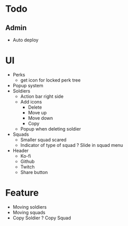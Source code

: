 # Todo
## Admin
- Auto deploy

# UI
- Perks
  - get icon for locked perk tree 
- Popup system
- Soldiers
	- Action bar right side
    - Add icons
      - Delete
      - Move up
      - Move down
      - Copy
    - Popup when deleting soldier
- Squads
	- Smaller squad scared
	- Indicator of type of squad
	? Slide in squad menu
- Header
	- Ko-fi
	- Github
	- Twitch
  - Share button
# Feature
- Moving soldiers
- Moving squads
- Copy Soldier
? Copy Squad

